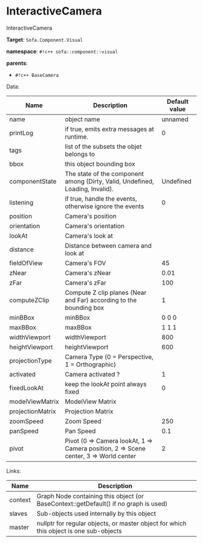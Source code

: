 # InteractiveCamera

InteractiveCamera


__Target__: `Sofa.Component.Visual`

__namespace__: `#!c++ sofa::component::visual`

__parents__: 

- `#!c++ BaseCamera`

Data: 

<table>
<thead>
    <tr>
        <th>Name</th>
        <th>Description</th>
        <th>Default value</th>
    </tr>
</thead>
<tbody>
	<tr>
		<td>name</td>
		<td>
object name
</td>
		<td>unnamed</td>
	</tr>
	<tr>
		<td>printLog</td>
		<td>
if true, emits extra messages at runtime.
</td>
		<td>0</td>
	</tr>
	<tr>
		<td>tags</td>
		<td>
list of the subsets the objet belongs to
</td>
		<td></td>
	</tr>
	<tr>
		<td>bbox</td>
		<td>
this object bounding box
</td>
		<td></td>
	</tr>
	<tr>
		<td>componentState</td>
		<td>
The state of the component among (Dirty, Valid, Undefined, Loading, Invalid).
</td>
		<td>Undefined</td>
	</tr>
	<tr>
		<td>listening</td>
		<td>
if true, handle the events, otherwise ignore the events
</td>
		<td>0</td>
	</tr>
	<tr>
		<td>position</td>
		<td>
Camera's position
</td>
		<td></td>
	</tr>
	<tr>
		<td>orientation</td>
		<td>
Camera's orientation
</td>
		<td></td>
	</tr>
	<tr>
		<td>lookAt</td>
		<td>
Camera's look at
</td>
		<td></td>
	</tr>
	<tr>
		<td>distance</td>
		<td>
Distance between camera and look at
</td>
		<td></td>
	</tr>
	<tr>
		<td>fieldOfView</td>
		<td>
Camera's FOV
</td>
		<td>45</td>
	</tr>
	<tr>
		<td>zNear</td>
		<td>
Camera's zNear
</td>
		<td>0.01</td>
	</tr>
	<tr>
		<td>zFar</td>
		<td>
Camera's zFar
</td>
		<td>100</td>
	</tr>
	<tr>
		<td>computeZClip</td>
		<td>
Compute Z clip planes (Near and Far) according to the bounding box
</td>
		<td>1</td>
	</tr>
	<tr>
		<td>minBBox</td>
		<td>
minBBox
</td>
		<td>0 0 0</td>
	</tr>
	<tr>
		<td>maxBBox</td>
		<td>
maxBBox
</td>
		<td>1 1 1</td>
	</tr>
	<tr>
		<td>widthViewport</td>
		<td>
widthViewport
</td>
		<td>800</td>
	</tr>
	<tr>
		<td>heightViewport</td>
		<td>
heightViewport
</td>
		<td>600</td>
	</tr>
	<tr>
		<td>projectionType</td>
		<td>
Camera Type (0 = Perspective, 1 = Orthographic)
</td>
		<td></td>
	</tr>
	<tr>
		<td>activated</td>
		<td>
Camera activated ?
</td>
		<td>1</td>
	</tr>
	<tr>
		<td>fixedLookAt</td>
		<td>
keep the lookAt point always fixed
</td>
		<td>0</td>
	</tr>
	<tr>
		<td>modelViewMatrix</td>
		<td>
ModelView Matrix
</td>
		<td></td>
	</tr>
	<tr>
		<td>projectionMatrix</td>
		<td>
Projection Matrix
</td>
		<td></td>
	</tr>
	<tr>
		<td>zoomSpeed</td>
		<td>
Zoom Speed
</td>
		<td>250</td>
	</tr>
	<tr>
		<td>panSpeed</td>
		<td>
Pan Speed
</td>
		<td>0.1</td>
	</tr>
	<tr>
		<td>pivot</td>
		<td>
Pivot (0 =&gt; Camera lookAt, 1 =&gt; Camera position, 2 =&gt; Scene center, 3 =&gt; World center
</td>
		<td>2</td>
	</tr>

</tbody>
</table>

Links: 

| Name | Description |
| ---- | ----------- |
|context|Graph Node containing this object (or BaseContext::getDefault() if no graph is used)|
|slaves|Sub-objects used internally by this object|
|master|nullptr for regular objects, or master object for which this object is one sub-objects|




